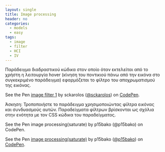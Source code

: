 ```yaml
---
layout: single
title: Image processing
header: no
categories:
  - models
  - easy
tags:
  - image
  - filter
  - HCI
  - IV
---
```


Παράδειγμα διαδραστικού κώδικα στον οποίο όταν εκτελείται από το χρήστη η λειτουργία hover (κίνηση του ποντικιού πάνω από την εικόνα στο συγκεκριμένο παράδειγμα) εφαρμόζεται το φίλτρο του αποχρωματισμού της εικόνας.

<p data-height="350" data-theme-id="17517" data-slug-hash="VLJWMQ" data-default-tab="result" data-user="sckarolos" class='codepen'>See the Pen <a href='https://codepen.io/sckarolos/pen/VLJWMQ/'>image filter 1</a> by sckarolos (<a href='https://codepen.io/sckarolos'>@sckarolos</a>) on <a href='https://codepen.io'>CodePen</a>.</p>
<script async src="//assets.codepen.io/assets/embed/ei.js"></script>

Άσκηση: Τροποποιήστε το παράδειγμα χρησιμοποιώντας φίλτρα εικόνας και συνδυασμούς αυτών. Παραδείγματα φίλτρων βρίσκονται ως σχόλια στην ενότητα με τον CSS κώδικα του παραδείγματος.

See the Pen image processing(saturate) by p15bako (@p15bako) on CodePen.

<script async src="//assets.codepen.io/assets/embed/ei.js"></script>
<p data-height="350" data-theme-id="17517" data-slug-hash="VLJWMQ" data-default-tab="result" data-user="p15bako" class='codepen'>See the Pen <a href='https://codepen.io/p15bako/pen/qBNwdKd'>image processing(saturate)</a> by p15bako (<a href='https://codepen.io/p15bako'>@p15bako</a>) on <a href='https://codepen.io'>CodePen</a>.</p>
<script async src="//assets.codepen.io/assets/embed/ei.js"></script>
